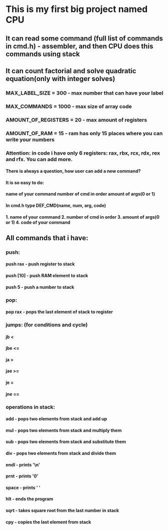 # This is my first big project named CPU
## It can read some command (full list of commands in  cmd.h) - assembler, and then CPU does this commands using stack
## It can count factorial and solve quadratic equation(only with integer solves)
### MAX_LABEL_SIZE = 300 - max number that can have your label
### MAX_COMMANDS = 1000 - max size of array code
### AMOUNT_OF_REGISTERS = 20 - max amount of registers
### AMOUNT_OF_RAM  = 15 - ram has only 15 places where you can write your numbers
### Attention: in code i have only 6 registers: rax, rbx, rcx, rdx, rex and rfx. You can add more.
#### There is always a question, how user can add a new command?
#### It is so easy to do:
#### name of your command  number of cmd in order amount of args(0 or 1)
#### 
#### In cmd.h type DEF_CMD(name, num, arg, code)
#### 1. name of your command 2. number of cmd in order 3. amount of args(0 or 1) 4. code of your command

## All commands that i have:
### push:
#### push rax  - push register to stack
#### push [10] - push RAM element to stack
#### push 5    - push a number to stack
### pop:
#### pop rax - pops the last element of stack to register
### jumps: (for conditions and cycle)
#### jb <
#### jbe <=
#### ja >
#### jae >=
#### je =
#### jne ==
### operations in stack:
#### add - pops two elements from stack and add up
#### mul - pops two elements from stack and multiply them
#### sub - pops two elements from stack and substitute them
#### div - pops two elements from stack and divide them
#### endl - prints '\n'
#### prnt - prints '0'
#### space - prints ' '
#### hlt - ends the program
#### sqrt - takes square root from the last number in stack
#### cpy - copies the last element from stack
